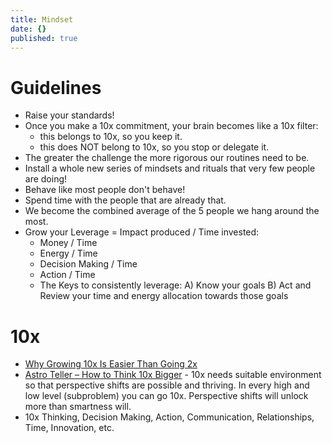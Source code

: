 ```yaml
---
title: Mindset
date: {}
published: true
---
```

# Guidelines

* Raise your standards!
* Once you make a 10x commitment, your brain becomes like a 10x filter:
  * this belongs to 10x, so you keep it.
  * this does NOT belong to 10x, so you stop or delegate it.
* The greater the challenge the more rigorous our routines need to be.
* Install a whole new series of mindsets and rituals that very few people are doing!
* Behave like most people don't behave!
* Spend time with the people that are already that.
* We become the combined average of the 5 people we hang around the most.
* Grow your Leverage = Impact produced / Time invested:
  * Money / Time
  * Energy / Time
  * Decision Making / Time
  * Action / Time
  * The Keys to consistently leverage: A) Know your goals B) Act and Review your time and energy allocation towards those goals

# 10x

* [Why Growing 10x Is Easier Than Going 2x](https://www.youtube.com/watch?v=eR3ARVWlxv4)
* [Astro Teller – How to Think 10x Bigger](https://tim.blog/2018/04/18/how-to-think-10x-bigger/) - 10x needs suitable environment so that perspective shifts are possible and thriving. In every high and low level (subproblem) you can go 10x. Perspective shifts will unlock more than smartness will.
* 10x Thinking, Decision Making, Action, Communication, Relationships, Time, Innovation, etc.
